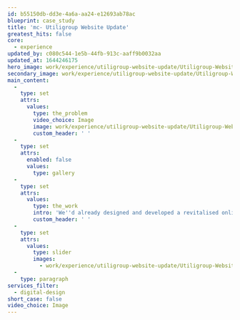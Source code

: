 ```yaml
---
id: b55150db-dd3e-4a6a-aa24-e12693ab78ac
blueprint: case_study
title: 'mc- Utiligroup Website Update'
greatest_hits: false
core:
  - experience
updated_by: c080c544-1e5b-44fb-913c-aaff9b0032aa
updated_at: 1644246175
hero_image: work/experience/utiligroup-website-update/Utiligroup-Website-28-Experience-Full-Image-1360x768.5.jpg
secondary_image: work/experience/utiligroup-website-update/Utiligroup-Website-28-Experience-Secondary-Image-896x597.jpg
main_content:
  -
    type: set
    attrs:
      values:
        type: the_problem
        video_choice: Image
        image: work/experience/utiligroup-website-update/Utiligroup-Website-28-Experience-Large-927x522.jpg
        custom_header: ' '
  -
    type: set
    attrs:
      enabled: false
      values:
        type: gallery
  -
    type: set
    attrs:
      values:
        type: the_work
        intro: 'We''d already designed and developed a revitalised online presence for Utiligroup. With a brand spanking new responsive website, the brand was future-proof and ready to give people a brilliant online experience. But things change in business. With a new vision for the future, Utiligroup wanted us to take things up a notch and build on that fabulous foundation. We needed to shout from the server racks that they''re an industry leading software provider with a technical but exciting approach to what they do. So that''s why we pushed the design and the story even further, with a combination of fluid layered pages built up with energetic motion graphics. The result? Increased unique users year on year and a more effective web experience all round.  '
        custom_header: ' '
  -
    type: set
    attrs:
      values:
        type: slider
        images:
          - work/experience/utiligroup-website-update/Utiligroup-Website-28-Experience-Small-740x416.25.jpg
  -
    type: paragraph
services_filter:
  - digital-design
short_case: false
video_choice: Image
---
```

